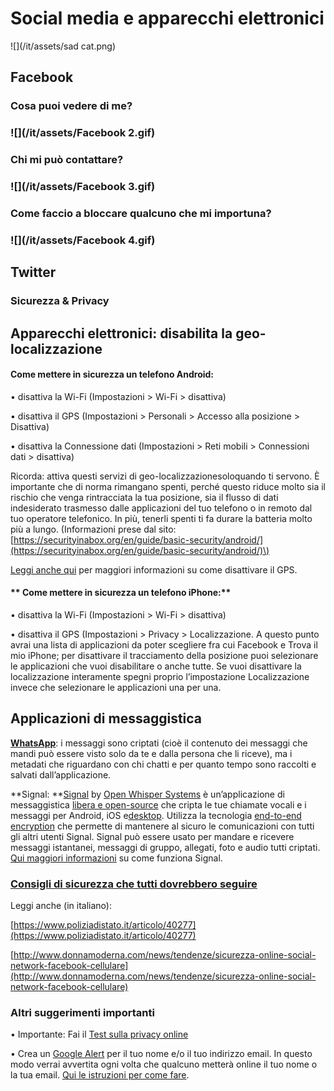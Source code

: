 # **Social media e apparecchi elettronici**

![](/it/assets/sad cat.png)

## **Facebook**

### **Cosa puoi vedere di me?**



### ![](/it/assets/Facebook 2.gif)

### **Chi mi può contattare?**

### ![](/it/assets/Facebook 3.gif)

### **Come faccio a bloccare qualcuno che mi importuna?**

### ![](/it/assets/Facebook 4.gif)

## **Twitter**

### **Sicurezza & Privacy**





## **Apparecchi elettronici: disabilita la geo-localizzazione**

#### **Come mettere in sicurezza un telefono Android:**

• disattiva la Wi-Fi \(Impostazioni &gt; Wi-Fi &gt; disattiva\)

• disattiva il GPS \(Impostazioni &gt; Personali &gt; Accesso alla posizione &gt; Disattiva\)

• disattiva la Connessione dati \(Impostazioni &gt; Reti mobili &gt; Connessioni dati &gt; disattiva\)

Ricorda: attiva questi servizi di geo-localizzazionesoloquando ti servono. È importante che di norma rimangano spenti, perché questo riduce molto sia il rischio che venga rintracciata la tua posizione, sia il flusso di dati indesiderato trasmesso dalle applicazioni del tuo telefono o in remoto dal tuo operatore telefonico. In più, tenerli spenti ti fa durare la batteria molto più a lungo. \(Informazioni prese dal sito: [https://securityinabox.org/en/guide/basic-security/android/](https://securityinabox.org/en/guide/basic-security/android/)\)

[Leggi anche qui](http://it.wikihow.com/Disattivare-il-GPS-su-un-Dispositivo-Android) per maggiori informazioni su come disattivare il GPS.

#### ** Come mettere in sicurezza un telefono iPhone:**

• disattiva la Wi-Fi \(Impostazioni &gt; Wi-Fi &gt; disattiva\)

• disattiva il GPS \(Impostazioni &gt; Privacy &gt; Localizzazione. A questo punto avrai una lista di applicazioni da poter scegliere fra cui Facebook e Trova il mio iPhone; per disattivare il tracciamento della posizione puoi selezionare le applicazioni che vuoi disabilitare o anche tutte. Se vuoi disattivare la localizzazione interamente spegni proprio l’impostazione Localizzazione invece che selezionare le applicazioni una per una.

## **Applicazioni di messaggistica**

[**WhatsApp**](https://www.whatsapp.com/security/): i messaggi sono criptati \(cioè il contenuto dei messaggi che mandi può essere visto solo da te e dalla persona che li riceve\), ma i metadati che riguardano con chi chatti e per quanto tempo sono raccolti e salvati dall’applicazione.

**Signal: **[Signal](https://it.wikipedia.org/wiki/Signal_\(software\)) by [Open Whisper Systems](https://it.wikipedia.org/wiki/Open_Whisper_Systems) è un’applicazione di messaggistica [libera e open-source](https://it.wikipedia.org/wiki/Free_and_Open_Source_Software) che cripta le tue chiamate vocali e i messaggi per Android, iOS e[desktop](https://whispersystems.org/blog/signal-desktop). Utilizza la tecnologia [end-to-end encryption](http://www.fastweb.it/internet/crittografia-end-to-end-che-cos-e-e-come-funziona/) che permette di mantenere al sicuro le comunicazioni con tutti gli altri utenti Signal. Signal può essere usato per mandare e ricevere messaggi istantanei, messaggi di gruppo, allegati, foto e audio tutti criptati. [Qui maggiori informazioni](http://www.informaticapertutti.com/signal-private-messenger-lapp-di-messaggistica-piu-sicura/) su come funziona Signal.

### [**Consigli di sicurezza che tutti dovrebbero seguire**](https://theintercept.com/2016/07/02/security-tips-every-signal-user-should-know/)

Leggi anche \(in italiano\):

[https://www.poliziadistato.it/articolo/40277](https://www.poliziadistato.it/articolo/40277)

[http://www.donnamoderna.com/news/tendenze/sicurezza-online-social-network-facebook-cellulare](http://www.donnamoderna.com/news/tendenze/sicurezza-online-social-network-facebook-cellulare)

### **Altri suggerimenti importanti**

• Importante: Fai il [Test sulla privacy online](https://drive.google.com/open?id=1ncJSuYvbiTFA9bxaruaMXwupwPSljJ-iEq0C3ydGEi8)

• Crea un [Google Alert](https://www.google.com/alerts) per il tuo nome e/o il tuo indirizzo email. In questo modo verrai avvertita ogni volta che qualcuno metterà online il tuo nome o la tua email. [Qui le istruzioni per come fare](https://drive.google.com/open?id=1ncJSuYvbiTFA9bxaruaMXwupwPSljJ-iEq0C3ydGEi8).



